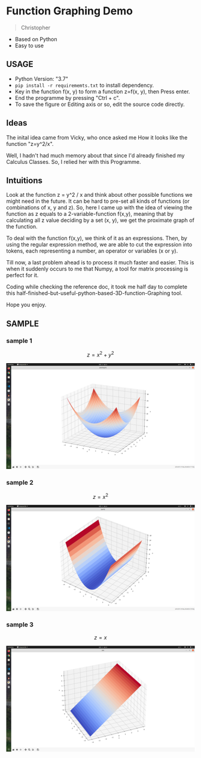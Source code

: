 # Function Graphing Demo
> Christopher 
* Based on Python
* Easy to use
## USAGE
* Python Version: "3.7"
* `pip install -r requirememts.txt` to install dependency.
* Key in the function f(x, y) to form a function z=f(x, y), then Press enter.
* End the programme by pressing "Ctrl + c".
* To save the figure or Editing axis or so, edit the source code directly.
## Ideas
The inital idea came from Vicky, who once asked me How it looks like the function "z=y^2/x".

Well, I hadn't had much memory about that since I'd already finished my Calculus Classes. So, I relied her with this Programme.

## Intuitions
Look at the function z = y^2 / x and think about other possible functions we might need in the future. It can be hard to pre-set all kinds of functions (or combinations of x, y and z). So, here I came up with the idea of viewing the function as z equals to a 2-variable-function f(x,y), meaning that by calculating all z value deciding by a set (x, y), we get the proximate graph of the function. 

To deal with the function f(x,y), we think of it as an expressions. Then, by using the regular expression method, we are able to cut the expression into tokens, each representing a number, an operator or variables (x or y).

Till now, a last problem ahead is to process it much faster and easier. This is when it suddenly occurs to me that Numpy, a tool for matrix processing is perfect for it. 

Coding while checking the reference doc, it took me half day to complete this half-finished-but-useful-python-based-3D-function-Graphing tool.

Hope you enjoy.

## SAMPLE

### sample 1
$$
z=x^2+y^2
$$

!['z=x^2+y^2'](img/Screenshot%20from%202021-09-11%2000-31-37.png)

### sample 2
$$
z=x^2
$$

!['z=x^2'](img/Screenshot%20from%202021-09-11%2000-31-22.png)

### sample 3

$$
z=x
$$

!['z=x'](img/Screenshot%20from%202021-09-11%2000-31-07.png)

